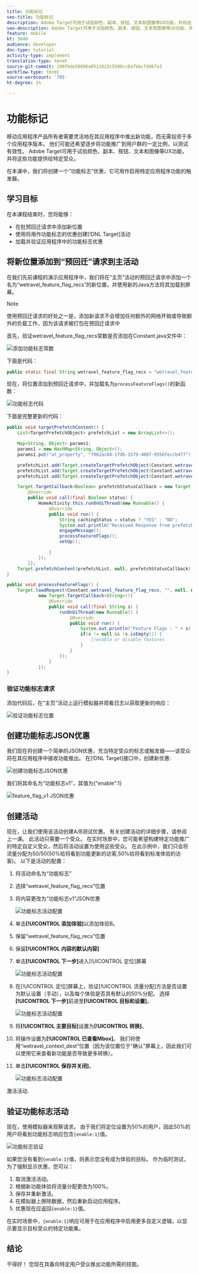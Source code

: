 ```yaml
---
title: 功能标记
seo-title: 功能标记
description: Adobe Target可用于试验颜色、副本、按钮、文本和图像等UX功能，并将这些功能提供给特定受众。
seo-description: Adobe Target可用于试验颜色、副本、按钮、文本和图像等UX功能，并将这些功能提供给特定受众。
feature: mobile
kt: 3040
audience: developer
doc-type: tutorial
activity-type: implement
translation-type: tm+mt
source-git-commit: 199fbde58696a0511623c5500cc6afbbcfdd67a3
workflow-type: tm+mt
source-wordcount: '785'
ht-degree: 1%

---
```



# 功能标记

移动应用程序产品所有者需要灵活地在其应用程序中推出新功能，而无需投资于多个应用程序版本。 他们可能还希望逐步将功能推广到用户群的一定比例，以测试有效性。 Adobe Target可用于试验颜色、副本、按钮、文本和图像等UX功能，并将这些功能提供给特定受众。

在本课中，我们将创建一个“功能标志”优惠，它可用作启用特定应用程序功能的触发器。

## 学习目标

在本课程结束时，您将能够：

* 在批预回迁请求中添加新位置
* 使用将用作功能标志的优惠创建[!DNL Target]活动
* 加载并验证应用程序中的功能标志优惠

## 将新位置添加到“预回迁”请求到主活动

在我们先前课程的演示应用程序中，我们将在“主页”活动的预回迁请求中添加一个名为“wetravel_feature_flag_recs”的新位置，并使用新的Java方法将其加载到屏幕。

>[!NOTE]
>
>使用预回迁请求的好处之一是，添加新请求不会增加任何额外的网络开销或导致额外的负载工作，因为该请求被打包在预回迁请求中

首先，验证wetravel_feature_flag_recs常数是否添加在Constant.java文件中：

![添加功能标志常数](assets/feature_flag_constant.jpg)

下面是代码：

```java
public static final String wetravel_feature_flag_recs = "wetravel_feature_flag_recs";
```

现在，将位置添加到预回迁请求中，并加载名为`processFeatureFlags()`的新函数：

![功能标志代码](assets/feature_flag_code.jpg)

下面是完整更新的代码：

```java
public void targetPrefetchContent() {
    List<TargetPrefetchObject> prefetchList = new ArrayList<>();

    Map<String, Object> params1;
    params1 = new HashMap<String, Object>();
    params1.put("at_property", "7962ac68-17db-1579-408f-9556feccb477");

    prefetchList.add(Target.createTargetPrefetchObject(Constant.wetravel_engage_home, params1));
    prefetchList.add(Target.createTargetPrefetchObject(Constant.wetravel_engage_search, params1));
    prefetchList.add(Target.createTargetPrefetchObject(Constant.wetravel_feature_flag_recs, params1));

    Target.TargetCallback<Boolean> prefetchStatusCallback = new Target.TargetCallback<Boolean>() {
        @Override
        public void call(final Boolean status) {
            HomeActivity.this.runOnUiThread(new Runnable() {
                @Override
                public void run() {
                    String cachingStatus = status ? "YES" : "NO";
                    System.out.println("Received Response from prefetch : " + cachingStatus);
                    engageMessage();
                    processFeatureFlags();
                    setUp();

                }
            });
        }};
    Target.prefetchContent(prefetchList, null, prefetchStatusCallback);
}

public void processFeatureFlags() {
    Target.loadRequest(Constant.wetravel_feature_flag_recs, "", null, null, null,
            new Target.TargetCallback<String>(){
                @Override
                public void call(final String s) {
                    runOnUiThread(new Runnable() {
                        @Override
                        public void run() {
                            System.out.println("Feature Flags : " + s);
                            if(s != null && !s.isEmpty()) {
                                //enable or disable features
                            }
                        }
                    });
                }
            });
}
```

### 验证功能标志请求

添加代码后，在“主页”活动上运行模拟器并观看日志以获取更新的响应：

![验证功能标志位置](assets/feature_flag_code_logcat.jpg)

## 创建功能标志JSON优惠

我们现在将创建一个简单的JSON优惠，充当特定受众的标志或触发器——该受众将在其应用程序中接收功能推出。 在[!DNL Target]接口中，创建新优惠:

![创建功能标志JSON优惠](assets/feature_flag_json_offer.jpg)

我们将其命名为“功能标志v1”，其值为{“enable”:1}

![feature_flag_v1 JSON优惠](assets/feature_flag_json_name.jpg)

## 创建活动

现在，让我们使用该活动创建A/B测试优惠。 有关创建活动的详细步骤，请参阅上一课。 此活动只需要一个受众。 在实时场景中，您可能希望构建特定功能推广的特定自定义受众，然后将活动设置为使用这些受众。 在此示例中，我们只会将流量分配为50/50(50%给将看到功能更新的访客,50%给将看到标准体验的访客)。 以下是活动的配置：

1. 将活动命名为“功能标志”
1. 选择“wetravel_feature_flag_recs”位置
1. 将内容更改为“功能标志v1”JSON优惠

   ![功能标志活动配置](assets/feature_flag_activity.jpg)

1. 单击&#x200B;**[!UICONTROL 添加体验]**&#x200B;以添加体验B。
1. 保留“wetravel_feature_flag_recs”位置
1. 保留&#x200B;**[!UICONTROL 内容的默认内容]**
1. 单击&#x200B;**[!UICONTROL 下一步]**&#x200B;进入[!UICONTROL 定位]屏幕

   ![功能标志活动配置](assets/feature_flag_activity_2.jpg)

1. 在[!UICONTROL 定位]屏幕上，验证[!UICONTROL 流量分配]方法是否设置为默认设置（手动），以及每个体验是否具有默认的50%分配。 选择&#x200B;**[!UICONTROL 下一步]**&#x200B;前进至&#x200B;**[!UICONTROL 目标和设置]**。

   ![功能标志活动配置](assets/feature_flag_activity_3.jpg)

1. 将&#x200B;**[!UICONTROL 主要目标]**&#x200B;设置为&#x200B;**[!UICONTROL 转换]**。
1. 将操作设置为&#x200B;**[!UICONTROL 已查看Mbox]**。 我们将使用“wetravel_context_dest”位置（因为该位置位于“确认”屏幕上，因此我们可以使用它来查看新功能是否导致更多转换）。
1. 单击&#x200B;**[!UICONTROL 保存并关闭]**。

   ![功能标志活动配置](assets/feature_flag_activity_4.jpg)

激活活动.

## 验证功能标志活动

现在，使用模拟器来观察请求。 由于我们将定位设置为50%的用户，因此50%的用户将看到功能标志响应包含`{enable:1}`值。

![功能标志验证](assets/feature_flag_validation.jpg)

如果您没有看到`{enable:1}`值，则表示您没有成为体验的目标。 作为临时测试，为了强制显示优惠，您可以：

1. 取消激活活动。
1. 根据新功能体验将流量分配更改为100%。
1. 保存并重新激活。
1. 在模拟器上擦除数据，然后重新启动应用程序。
1. 优惠现在应返回`{enable:1}`值。

在实时场景中，`{enable:1}`响应可用于在应用程序中启用更多自定义逻辑，以显示要显示目标受众的特定功能集。

## 结论

干得好！ 您现在具备向特定用户受众推出功能所需的技能。
